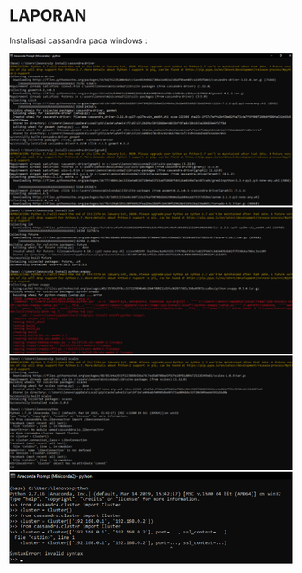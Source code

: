 # LAPORAN

Instalisasi cassandra pada windows :

![Screenshot_1](gambar/Screenshot_1.png)
![Screenshot_2](gambar/Screenshot_2.png)
![Screenshot_3](gambar/Screenshot_3.png)
![Screenshot_4](gambar/Screenshot_4.png)
